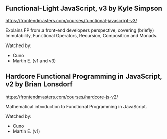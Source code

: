 ## Functional-Light JavaScript, v3 by Kyle Simpson

https://frontendmasters.com/courses/functional-javascript-v3/

Explains FP from a front-end developers perspective, covering (briefly) Immutability, Functional Operators, Recursion, Composition and Monads.

Watched by:

* Cuno
* Martin E. (v1 and v3)

## Hardcore Functional Programming in JavaScript, v2 by Brian Lonsdorf

https://frontendmasters.com/courses/hardcore-js-v2/

Mathematical introduction to Functional Programming in JavaScript.

Watched by:

* Cuno
* Martin E. (v1)
